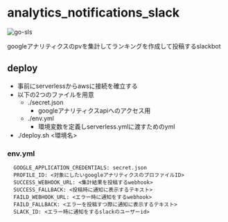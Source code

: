 # analytics_notifications_slack
![go-sls](https://github.com/limit7412/analytics_notifications_slack/workflows/go-sls/badge.svg)

googleアナリティクスのpvを集計してランキングを作成して投稿するslackbot

## deploy
  - 事前にserverlessからawsに接続を確立する
  - 以下の2つのファイルを用意
    - ./secret.json
      - googleアナリティクスapiへのアクセス用
    - ./env.yml
      - 環境変数を定義しserverless.ymlに渡すためのyml
  - ./deploy.sh <環境名>

### env.yml
```
  GOOGLE_APPLICATION_CREDENTIALS: secret.json
  PROFILE_ID: <対象にしたいgoogleアナリティクスのプロファイルID>
  SUCCESS_WEBHOOK_URL: <集計結果を投稿するwebhook>
  SUCCESS_FALLBACK: <投稿時に通知に表示するテキスト>
  FAILD_WEBHOOK_URL: <エラー時に通知をするwebhook>
  FAILD_FALLBACK: <エラーを投稿すつ際に通知に表示するテキスト>
  SLACK_ID: <エラー時に通知をするslackのユーザーid>
```
